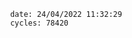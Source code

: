 

                date: 24/04/2022 11:32:29
                cycles: 78420

                         